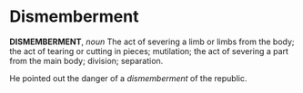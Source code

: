 # Dismemberment

**DISMEMBERMENT**, _noun_ The act of severing a limb or limbs from the body; the act of tearing or cutting in pieces; mutilation; the act of severing a part from the main body; division; separation.

He pointed out the danger of a _dismemberment_ of the republic.